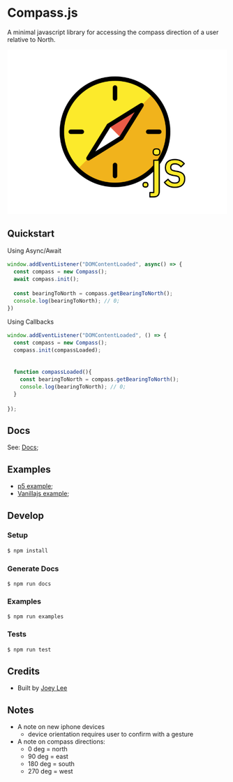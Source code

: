 # Compass.js
A minimal javascript library for accessing the compass direction of a user relative to North.

![compass logo](./assets/compass.png)

## Quickstart

Using Async/Await
```js
window.addEventListener("DOMContentLoaded", async() => {
  const compass = new Compass();
  await compass.init();

  const bearingToNorth = compass.getBearingToNorth();
  console.log(bearingToNorth); // 0;
})
```

Using Callbacks
```js
window.addEventListener("DOMContentLoaded", () => {
  const compass = new Compass();
  compass.init(compassLoaded);


  function compassLoaded(){
    const bearingToNorth = compass.getBearingToNorth();
    console.log(bearingToNorth); // 0;
  }
  
});
```

## Docs

See: [Docs](./docs/);

## Examples

* [p5 example](./examples/p5-compass);
* [Vanillajs example](./examples/vanillajs-compass);


## Develop

### Setup

```sh
$ npm install
```

### Generate Docs

```
$ npm run docs
```

### Examples

```
$ npm run examples
```

### Tests

```sh
$ npm run test
```


## Credits
* Built by [Joey Lee](https://jk-lee.com)


## Notes
* A note on new iphone devices
  * device orientation requires user to confirm with a gesture
* A note on compass directions:
  * 0 deg = north 
  * 90 deg = east
  * 180 deg = south
  * 270 deg = west